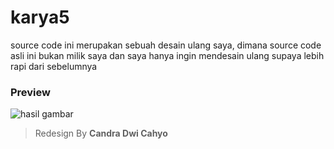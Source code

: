 # karya5
source code ini merupakan sebuah desain ulang saya, dimana source code asli ini bukan milik saya dan saya hanya ingin mendesain ulang supaya lebih rapi dari sebelumnya


### Preview

![hasil gambar](https://github.com/candradwicahyo/karya5/blob/master/assets/img/20210513_202459.jpg)

> Redesign By **Candra Dwi Cahyo**
